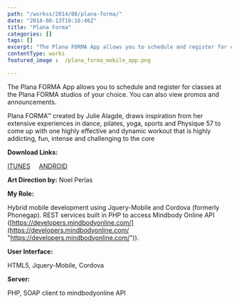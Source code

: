 ```yaml
---
path: "/workss/2014/08/plana-forma/"
date: "2014-08-13T19:16:46Z"
title: "Plana Forma"
categories: []
tags: []
excerpt: "The Plana FORMA App allows you to schedule and register for classes at the Plana FORMA studios of y..."
contentType: works
featured_image :  /plana_forma_mobile_app.png

---
```


The Plana FORMA App allows you to schedule and register for classes at the Plana FORMA studios of your choice. You can also view promos and announcements.

Plana FORMA™ created by Julie Alagde, draws inspiration from her extensive experiences in dance, pilates, yoga, sports and Physique 57 to come up with one highly effective and dynamic workout that is highly addicting, fun, intense and challenging to the core

**Download Links:**

[ITUNES](https://itunes.apple.com/hk/app/plana-forma/id600154493?mt=8 "Plana Forma for IOS")     [ANDROID](https://play.google.com/store/apps/details?id=com.lowe.planaforma&hl=en "Plana Forma for Android")

**Art Direction by:** Noel Perlas

**My Role:**

Hybrid mobile development using Jquery-Mobile and Cordova (formerly Phonegap). REST services built in PHP to access Mindbody Online API ([https://developers.mindbodyonline.com/](https://developers.mindbodyonline.com/ "https://developers.mindbodyonline.com/")).

**User Interface:**

HTML5, Jquery-Mobile, Cordova

**Server:**

PHP, SOAP client to mindbodyonline API